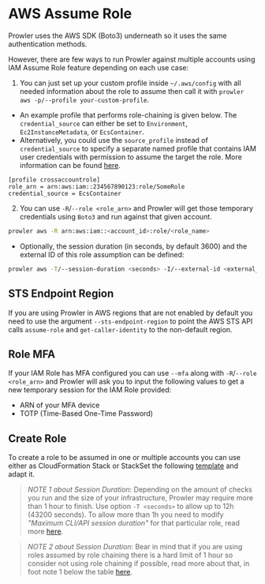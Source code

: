 # AWS Assume Role

Prowler uses the AWS SDK (Boto3) underneath so it uses the same authentication methods.

However, there are few ways to run Prowler against multiple accounts using IAM Assume Role feature depending on each use case:

1. You can just set up your custom profile inside `~/.aws/config` with all needed information about the role to assume then call it with `prowler aws -p/--profile your-custom-profile`.
 - An example profile that performs role-chaining is given below. The `credential_source` can either be set to `Environment`, `Ec2InstanceMetadata`, or `EcsContainer`.
- Alternatively, you could use the `source_profile` instead of `credential_source` to specify a separate named profile that contains IAM user credentials with permission to assume the target the role. More information can be found [here](https://docs.aws.amazon.com/cli/latest/userguide/cli-configure-role.html).
```
[profile crossaccountrole]
role_arn = arn:aws:iam::234567890123:role/SomeRole
credential_source = EcsContainer
```

2. You can use `-R`/`--role <role_arn>` and Prowler will get those temporary credentials using `Boto3` and run against that given account.
```sh
prowler aws -R arn:aws:iam::<account_id>:role/<role_name>
```
- Optionally, the session duration (in seconds, by default 3600) and the external ID of this role assumption can be defined:

```sh
prowler aws -T/--session-duration <seconds> -I/--external-id <external_id> -R arn:aws:iam::<account_id>:role/<role_name>
```

## STS Endpoint Region

If you are using Prowler in AWS regions that are not enabled by default you need to use the argument `--sts-endpoint-region` to point the AWS STS API calls `assume-role` and `get-caller-identity` to the non-default region.

## Role MFA

If your IAM Role has MFA configured you can use `--mfa` along with  `-R`/`--role <role_arn>` and Prowler will ask you to input the following values to get a new temporary session for the IAM Role provided:

- ARN of your MFA device
- TOTP (Time-Based One-Time Password)

## Create Role

To create a role to be assumed in one or multiple accounts you can use either as CloudFormation Stack or StackSet the following [template](https://github.com/prowler-cloud/prowler/blob/master/permissions/create_role_to_assume_cfn.yaml) and adapt it.

> _NOTE 1 about Session Duration_: Depending on the amount of checks you run and the size of your infrastructure, Prowler may require more than 1 hour to finish. Use option `-T <seconds>` to allow up to 12h (43200 seconds). To allow more than 1h you need to modify _"Maximum CLI/API session duration"_ for that particular role, read more [here](https://docs.aws.amazon.com/IAM/latest/UserGuide/id_roles_use.html#id_roles_use_view-role-max-session).

> _NOTE 2 about Session Duration_: Bear in mind that if you are using roles assumed by role chaining there is a hard limit of 1 hour so consider not using role chaining if possible, read more about that, in foot note 1 below the table [here](https://docs.aws.amazon.com/IAM/latest/UserGuide/id_roles_use.html).
